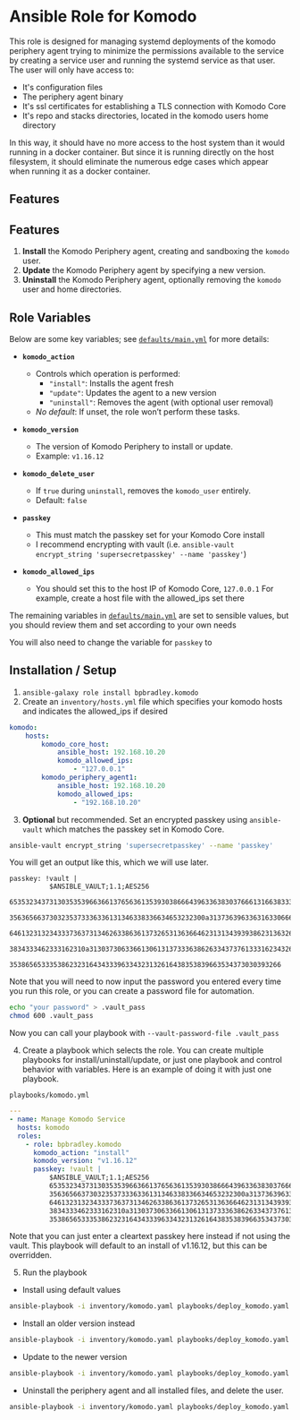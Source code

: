 # Ansible Role for Komodo

This role is designed for managing systemd deployments of the komodo periphery agent
trying to minimize the permissions available to the service by creating a service user
and running the systemd service as that user. The user will only have access to:

* It's configuration files
* The periphery agent binary
* It's ssl certificates for establishing a TLS connection with Komodo Core
* It's repo and stacks directories, located in the komodo users home directory

In this way, it should have no more access to the host system than it would running
in a docker container. But since it is running directly on the host filesystem, it should eliminate
the numerous edge cases which appear when running it as a docker container.

## Features

## Features

1. **Install** the Komodo Periphery agent, creating and sandboxing the `komodo` user.
2. **Update** the Komodo Periphery agent by specifying a new version.
3. **Uninstall** the Komodo Periphery agent, optionally removing the `komodo` user and home directories.

## Role Variables

Below are some key variables; see [`defaults/main.yml`](./defaults/main.yml) for more details:

- **`komodo_action`**  
  - Controls which operation is performed:
    - `"install"`: Installs the agent fresh
    - `"update"`: Updates the agent to a new version
    - `"uninstall"`: Removes the agent (with optional user removal)
  - *No default*: If unset, the role won’t perform these tasks.

- **`komodo_version`**  
  - The version of Komodo Periphery to install or update.
  - Example: `v1.16.12`

- **`komodo_delete_user`**  
  - If `true` during `uninstall`, removes the `komodo_user` entirely.
  - Default: `false`
  
- **`passkey`**  
  - This must match the passkey set for your Komodo Core install
  - I recommend encrypting with vault (i.e. `ansible-vault encrypt_string 'supersecretpasskey' --name 'passkey'`)

- **`komodo_allowed_ips`**  
  - You should set this to the host IP of Komodo Core, `127.0.0.1` For example, create a host file with the allowed_ips set there

The remaining variables in [`defaults/main.yml`](./defaults/main.yml) are set to sensible values, but you should
review them and set according to your own needs

You will also need to change the variable for `passkey` to 

## Installation / Setup

1. `ansible-galaxy role install bpbradley.komodo`
2. Create an `inventory/hosts.yml` file which specifies your komodo hosts and indicates the allowed_ips if desired

```yaml
komodo:
    hosts:
        komodo_core_host:
            ansible_host: 192.168.10.20
            komodo_allowed_ips:
                - "127.0.0.1"
        komodo_periphery_agent1:
            ansible_host: 192.168.10.20
            komodo_allowed_ips:
                - "192.168.10.20"
```
3. **Optional** but recommended. Set an encrypted passkey using `ansible-vault` which matches the passkey set in Komodo Core.

```sh
ansible-vault encrypt_string 'supersecretpasskey' --name 'passkey'
```
You will get an output like this, which we will use later. 

```
passkey: !vault |
          $ANSIBLE_VAULT;1.1;AES256
          65353234373130353539663661376563613539303866643963363830376661316638333139343366
          3563656637303235373336336131346338336634653232300a313736396336316330666237653237
          64613231323433373637313462633863613732653136366462313134393938623136326633346166
          3834333462333162310a313037306336613061313733363862633437376133316234326431633131
          35386565333538623231643433396334323132616438353839663534373030393266
```

Note that you will need to now input the password you entered every time you run this role,
or you can create a password file for automation.

```sh
echo "your password" > .vault_pass
chmod 600 .vault_pass
```

Now you can call your playbook with `--vault-password-file .vault_pass`

4. Create a playbook which selects the role. You can create multiple playbooks for install/uninstall/update, or just one
playbook and control behavior with variables. Here is an example of doing it with just one playbook.

`playbooks/komodo.yml`

```yaml
---
- name: Manage Komodo Service
  hosts: komodo
  roles:
    - role: bpbradley.komodo
      komodo_action: "install"
      komodo_version: "v1.16.12"
      passkey: !vault |
          $ANSIBLE_VAULT;1.1;AES256
          65353234373130353539663661376563613539303866643963363830376661316638333139343366
          3563656637303235373336336131346338336634653232300a313736396336316330666237653237
          64613231323433373637313462633863613732653136366462313134393938623136326633346166
          3834333462333162310a313037306336613061313733363862633437376133316234326431633131
          35386565333538623231643433396334323132616438353839663534373030393266
```

Note that you can just enter a cleartext passkey here instead if not using the vault. This playbook will
default to an install of v1.16.12, but this can be overridden.

5. Run the playbook

- Install using default values

```sh
ansible-playbook -i inventory/komodo.yaml playbooks/deploy_komodo.yaml --vault-password-file .vault_pass
```

- Install an older version instead

```sh
ansible-playbook -i inventory/komodo.yaml playbooks/deploy_komodo.yaml -e "komodo_version=v1.16.11" -e "komodo_bin=periphery" --vault-password-file .vault_pass
```

- Update to the newer version

```sh
ansible-playbook -i inventory/komodo.yaml playbooks/deploy_komodo.yaml -e "komodo_action=update" -e "komodo_version=v1.16.12" --vault-password-file .vault_pass
```

- Uninstall the periphery agent and all installed files, and delete the user.

```sh
ansible-playbook -i inventory/komodo.yaml playbooks/deploy_komodo.yaml -e "komodo_action=uninstall" -e "komodo_delete_user=true" --vault-password-file .vault_pass
```
